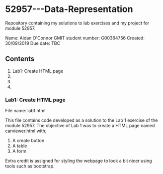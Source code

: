 # 52957---Data-Representation
Repository containing my solutions to lab exercises and my project for module 52957.


Name:                Aidan O'Connor
GMIT student number: G00364756
Created:             30/09/2019
Due date:            TBC

## Contents
1. Lab1: Create HTML page
2. 
3. 
4. 

### Lab1: Create HTML page
File name: lab1.html

This file contains code developed as a solution to the Lab 1 exercise of the module 52957.
The objective of Lab 1 was to create a HTML page named carviewer.html with;
1. A create button
2. A table
3. A form

Extra credit is assigned for styling the webpage to look a bit nicer using tools such as bootstrap.